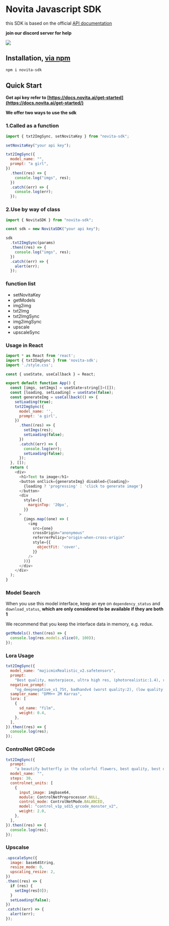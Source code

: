 # Novita Javascript SDK

this SDK is based on the official [API documentation](https://docs.novita.ai/)

**join our discord server for help**

[![](https://dcbadge.vercel.app/api/server/2SFYcfajN7)](https://discord.gg/a3vd9r3uET)

## Installation, [via npm](https://www.npmjs.com/package/novita-sdk)

```bash
npm i novita-sdk
```

## Quick Start

**Get api key refer to [https://docs.novita.ai/get-started](https://docs.novita.ai/get-started/)**

**We offer two ways to use the sdk**

### 1.Called as a function

```javascript
import { txt2ImgSync, setNovitaKey } from "novita-sdk";

setNovitaKey("your api key");

txt2ImgSync({
  model_name: "",
  prompt: "a girl",
})
  .then((res) => {
    console.log("imgs", res);
  })
  .catch((err) => {
    console.log(err);
  });
```

### 2.Use by way of class

```javascript
import { NovitaSDK } from "novita-sdk";

const sdk = new NovitaSDK("your api key");

sdk
  .txt2ImgSync(params)
  .then((res) => {
    console.log("imgs", res);
  })
  .catch((err) => {
    alert(err);
  });
```

<!-- ## Examples [SDK Online DEMO](https://stackblitz.com/edit/stackblitz-starters-1pddy4?file=pages%2Findex.js) -->

### function list

- setNovitaKey
- getModels
- img2img
- txt2Img
- txt2ImgSync
- img2imgSync
- upscale
- upscaleSync

### Usage in React

```javascript
import * as React from 'react';
import { txt2ImgSync } from 'novita-sdk';
import './style.css';

const { useState, useCallback } = React;

export default function App() {
  const [imgs, setImgs] = useState<string[]>([]);
  const [loading, setLoading] = useState(false);
  const generateImg = useCallback(() => {
    setLoading(true);
    txt2ImgSync({
      model_name: '',
      prompt: 'a girl',
    })
      .then((res) => {
        setImgs(res);
        setLoading(false);
      })
      .catch((err) => {
        console.log(err);
        setLoading(false);
      });
  }, []);
  return (
    <div>
      <h1>Text to image</h1>
      <button onClick={generateImg} disabled={loading}>
        {loading ? 'progressing' : 'click to generate image'}
      </button>
      <div
        style={{
          marginTop: '20px',
        }}
      >
        {imgs.map((one) => (
          <img
            src={one}
            crossOrigin="anonymous"
            referrerPolicy="origin-when-cross-origin"
            style={{
              objectFit: 'cover',
            }}
          />
        ))}
      </div>
    </div>
  );
}
```

### Model Search

When you use this model interface, keep an eye on `dependency_status` and `download_status`, **which are only considered to be available if they are both 1**

We recommend that you keep the interface data in memory, e.g. redux.

```javascript
getModels().then((res) => {
  console.log(res.models.slice(0, 100));
});
```

### Lora Usage

```javascript
txt2ImgSync({
  model_name: "majicmixRealistic_v2.safetensors",
  prompt:
    "Best quality, masterpiece, ultra high res, (photorealistic:1.4), raw photo, 1girl, offshoulder, in the dark, deep shadow, low key, cold light",
  negative_prompt:
    "ng_deepnegative_v1_75t, badhandv4 (worst quality:2), (low quality:2), (normal quality:2), lowres, bad anatomy, bad hands, normal quality, ((monochrome)), ((grayscale))",
  sampler_name: "DPM++ 2M Karras",
  lora: [
    {
      sd_name: "film",
      weight: 0.4,
    },
  ],
}).then((res) => {
  console.log(res);
});
```

### ControlNet QRCode

```javascript
txt2ImgSync({
  prompt:
    "a beautify butterfly in the colorful flowers, best quality, best details, masterpiece",
  model_name: "",
  steps: 30,
  controlnet_units: [
    {
      input_image: imgbase64,
      module: ControlNetPreprocessor.NULL,
      control_mode: ControlNetMode.BALANCED,
      model: "control_v1p_sd15_qrcode_monster_v2",
      weight: 2.0,
    },
  ],
}).then((res) => {
  console.log(res);
});
```

### Upscalse

```javascript
.upscaleSync({
  image: base64String,
  resize_mode: 0,
  upscaling_resize: 2,
})
.then((res) => {
  if (res) {
    setImg(res[0]);
  }
  setLoading(false);
})
.catch((err) => {
  alert(err);
});
```

